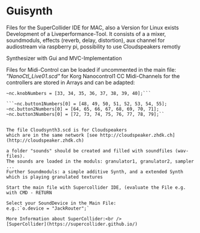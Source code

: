# Guisynth

Files for the SuperCollider IDE for MAC, also a Version for Linux exists
Development of a Liveperformance-Tool. It consists of a a mixer, soundmoduls, effects (reverb, delay, distortion), aux channel for audiostream via raspberry pi, possibility to use Cloudspeakers remotly

Synthesizer with Gui and MVC-Implementation

Files for Midi-Control can be loaded if uncommented in the main file:
_"NanoCtl_Live01.scd"_ for Korg Nanocontrol1
CC Midi-Channels for the controllers are stored in Arrays and can be adapted:
```~nc.sliderNumbers = [1, 2, 3, 4, 5, 6, 7, 8];
~nc.knobNumbers = [33, 34, 35, 36, 37, 38, 39, 40];```

```~nc.button1Numbers[0] = [48, 49, 50, 51, 52, 53, 54, 55];
~nc.button2Numbers[0] = [64, 65, 66, 67, 68, 69, 70, 71];
~nc.button3Numbers[0] = [72, 73, 74, 75, 76, 77, 78, 79];``


The file Cloudsynth3.scd is for Cloudspeakers
which are in the same network [see http://cloudspeaker.zhdk.ch](http://cloudspeaker.zhdk.ch)

a folder "sounds" should be created and filled with soundfiles (wav-files).
The sounds are loaded in the moduls: granulator1, granulator2, sampler ...
Further Soundmoduls: a simple additive Synth, and a extended Synth which is playing granulated textures

Start the main file with Supercollider IDE, (evaluate the File e.g. with CMD - RETURN

Select your SoundDevice in the Main File:
e.g.:`o.device = "JackRouter";`

More Information about SuperCollider:<br />
[SuperCollider](https://supercollider.github.io/)


